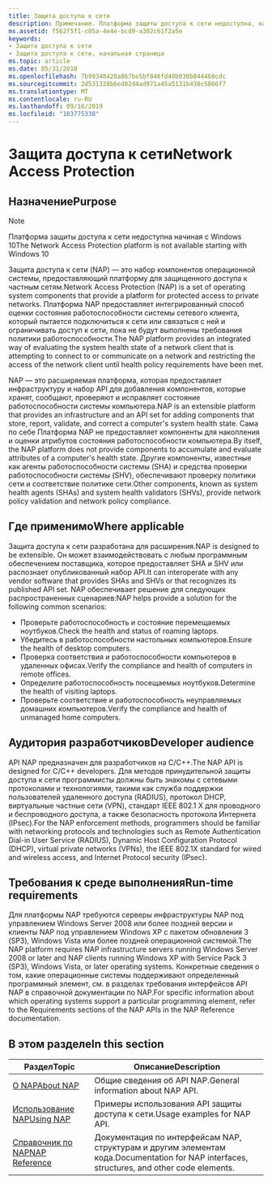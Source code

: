 ```yaml
---
title: Защита доступа к сети
description: Примечание. Платформа защиты доступа к сети недоступна, начиная с Windows 10 Защита доступа к сети (NAP) — это набор компонентов операционной системы, предоставляющий платформу для защищенного доступа к частным сетям.
ms.assetid: f562f5f1-c05a-4e4e-bcd9-a302c61f2a5e
keywords:
- Защита доступа к сети
- Защита доступа к сети, начальная страница
ms.topic: article
ms.date: 05/31/2018
ms.openlocfilehash: 7b99348428a867be5bf846fd40b030b844460cdc
ms.sourcegitcommit: 2d531328b6ed82d4ad971a45a5131b430c5866f7
ms.translationtype: MT
ms.contentlocale: ru-RU
ms.lasthandoff: 09/16/2019
ms.locfileid: "103775338"
---
```

# <a name="network-access-protection"></a><span data-ttu-id="e8ef2-105">Защита доступа к сети</span><span class="sxs-lookup"><span data-stu-id="e8ef2-105">Network Access Protection</span></span>

## <a name="purpose"></a><span data-ttu-id="e8ef2-106">Назначение</span><span class="sxs-lookup"><span data-stu-id="e8ef2-106">Purpose</span></span>

> [!Note]  
> <span data-ttu-id="e8ef2-107">Платформа защиты доступа к сети недоступна начиная с Windows 10</span><span class="sxs-lookup"><span data-stu-id="e8ef2-107">The Network Access Protection platform is not available starting with Windows 10</span></span>

 

<span data-ttu-id="e8ef2-108">Защита доступа к сети (NAP) — это набор компонентов операционной системы, предоставляющий платформу для защищенного доступа к частным сетям.</span><span class="sxs-lookup"><span data-stu-id="e8ef2-108">Network Access Protection (NAP) is a set of operating system components that provide a platform for protected access to private networks.</span></span> <span data-ttu-id="e8ef2-109">Платформа NAP предоставляет интегрированный способ оценки состояния работоспособности системы сетевого клиента, который пытается подключиться к сети или связаться с ней и ограничивать доступ к сети, пока не будут выполнены требования политики работоспособности.</span><span class="sxs-lookup"><span data-stu-id="e8ef2-109">The NAP platform provides an integrated way of evaluating the system health state of a network client that is attempting to connect to or communicate on a network and restricting the access of the network client until health policy requirements have been met.</span></span>

<span data-ttu-id="e8ef2-110">NAP — это расширяемая платформа, которая предоставляет инфраструктуру и набор API для добавления компонентов, которые хранят, сообщают, проверяют и исправляет состояние работоспособности системы компьютера.</span><span class="sxs-lookup"><span data-stu-id="e8ef2-110">NAP is an extensible platform that provides an infrastructure and an API set for adding components that store, report, validate, and correct a computer's system health state.</span></span> <span data-ttu-id="e8ef2-111">Сама по себе Платформа NAP не предоставляет компоненты для накопления и оценки атрибутов состояния работоспособности компьютера.</span><span class="sxs-lookup"><span data-stu-id="e8ef2-111">By itself, the NAP platform does not provide components to accumulate and evaluate attributes of a computer's health state.</span></span> <span data-ttu-id="e8ef2-112">Другие компоненты, известные как агенты работоспособности системы (SHA) и средства проверки работоспособности системы (SHV), обеспечивают проверку политики сети и соответствие политике сети.</span><span class="sxs-lookup"><span data-stu-id="e8ef2-112">Other components, known as system health agents (SHAs) and system health validators (SHVs), provide network policy validation and network policy compliance.</span></span>

## <a name="where-applicable"></a><span data-ttu-id="e8ef2-113">Где применимо</span><span class="sxs-lookup"><span data-stu-id="e8ef2-113">Where applicable</span></span>

<span data-ttu-id="e8ef2-114">Защита доступа к сети разработана для расширения.</span><span class="sxs-lookup"><span data-stu-id="e8ef2-114">NAP is designed to be extensible.</span></span> <span data-ttu-id="e8ef2-115">Он может взаимодействовать с любым программным обеспечением поставщика, которое предоставляет SHA и SHV или распознает опубликованный набор API.</span><span class="sxs-lookup"><span data-stu-id="e8ef2-115">It can interoperate with any vendor software that provides SHAs and SHVs or that recognizes its published API set.</span></span> <span data-ttu-id="e8ef2-116">NAP обеспечивает решение для следующих распространенных сценариев:</span><span class="sxs-lookup"><span data-stu-id="e8ef2-116">NAP helps provide a solution for the following common scenarios:</span></span>

-   <span data-ttu-id="e8ef2-117">Проверьте работоспособность и состояние перемещаемых ноутбуков.</span><span class="sxs-lookup"><span data-stu-id="e8ef2-117">Check the health and status of roaming laptops.</span></span>
-   <span data-ttu-id="e8ef2-118">Убедитесь в работоспособности настольных компьютеров.</span><span class="sxs-lookup"><span data-stu-id="e8ef2-118">Ensure the health of desktop computers.</span></span>
-   <span data-ttu-id="e8ef2-119">Проверка соответствия и работоспособности компьютеров в удаленных офисах.</span><span class="sxs-lookup"><span data-stu-id="e8ef2-119">Verify the compliance and health of computers in remote offices.</span></span>
-   <span data-ttu-id="e8ef2-120">Определите работоспособность посещаемых ноутбуков.</span><span class="sxs-lookup"><span data-stu-id="e8ef2-120">Determine the health of visiting laptops.</span></span>
-   <span data-ttu-id="e8ef2-121">Проверьте соответствие и работоспособность неуправляемых домашних компьютеров.</span><span class="sxs-lookup"><span data-stu-id="e8ef2-121">Verify the compliance and health of unmanaged home computers.</span></span>

## <a name="developer-audience"></a><span data-ttu-id="e8ef2-122">Аудитория разработчиков</span><span class="sxs-lookup"><span data-stu-id="e8ef2-122">Developer audience</span></span>

<span data-ttu-id="e8ef2-123">API NAP предназначен для разработчиков на C/C++.</span><span class="sxs-lookup"><span data-stu-id="e8ef2-123">The NAP API is designed for C/C++ developers.</span></span> <span data-ttu-id="e8ef2-124">Для методов принудительной защиты доступа к сети программисты должны быть знакомы с сетевыми протоколами и технологиями, такими как служба поддержки пользователей удаленного доступа (RADIUS), протокол DHCP, виртуальные частные сети (VPN), стандарт IEEE 802.1 X для проводного и беспроводного доступа, а также безопасность протокола Интернета (IPsec).</span><span class="sxs-lookup"><span data-stu-id="e8ef2-124">For the NAP enforcement methods, programmers should be familiar with networking protocols and technologies such as Remote Authentication Dial-in User Service (RADIUS), Dynamic Host Configuration Protocol (DHCP), virtual private networks (VPNs), the IEEE 802.1X standard for wired and wireless access, and Internet Protocol security (IPsec).</span></span>

## <a name="run-time-requirements"></a><span data-ttu-id="e8ef2-125">Требования к среде выполнения</span><span class="sxs-lookup"><span data-stu-id="e8ef2-125">Run-time requirements</span></span>

<span data-ttu-id="e8ef2-126">Для платформы NAP требуются серверы инфраструктуры NAP под управлением Windows Server 2008 или более поздней версии и клиенты NAP под управлением Windows XP с пакетом обновления 3 (SP3), Windows Vista или более поздней операционной системой.</span><span class="sxs-lookup"><span data-stu-id="e8ef2-126">The NAP platform requires NAP infrastructure servers running Windows Server 2008 or later and NAP clients running Windows XP with Service Pack 3 (SP3), Windows Vista, or later operating systems.</span></span> <span data-ttu-id="e8ef2-127">Конкретные сведения о том, какие операционные системы поддерживают определенный программный элемент, см. в разделах требования интерфейсов API NAP в справочной документации по NAP.</span><span class="sxs-lookup"><span data-stu-id="e8ef2-127">For specific information about which operating systems support a particular programming element, refer to the Requirements sections of the NAP APIs in the NAP Reference documentation.</span></span>

## <a name="in-this-section"></a><span data-ttu-id="e8ef2-128">В этом разделе</span><span class="sxs-lookup"><span data-stu-id="e8ef2-128">In this section</span></span>



| <span data-ttu-id="e8ef2-129">Раздел</span><span class="sxs-lookup"><span data-stu-id="e8ef2-129">Topic</span></span>                                         | <span data-ttu-id="e8ef2-130">Описание</span><span class="sxs-lookup"><span data-stu-id="e8ef2-130">Description</span></span>                                                                       |
|-----------------------------------------------|-----------------------------------------------------------------------------------|
| [<span data-ttu-id="e8ef2-131">О NAP</span><span class="sxs-lookup"><span data-stu-id="e8ef2-131">About NAP</span></span>](about-nap.md)<br/>         | <span data-ttu-id="e8ef2-132">Общие сведения об API NAP.</span><span class="sxs-lookup"><span data-stu-id="e8ef2-132">General information about NAP API.</span></span><br/>                                     |
| [<span data-ttu-id="e8ef2-133">Использование NAP</span><span class="sxs-lookup"><span data-stu-id="e8ef2-133">Using NAP</span></span>](using-nap.md)<br/>         | <span data-ttu-id="e8ef2-134">Примеры использования API защиты доступа к сети.</span><span class="sxs-lookup"><span data-stu-id="e8ef2-134">Usage examples for NAP API.</span></span><br/>                                            |
| [<span data-ttu-id="e8ef2-135">Справочник по NAP</span><span class="sxs-lookup"><span data-stu-id="e8ef2-135">NAP Reference</span></span>](nap-reference.md)<br/> | <span data-ttu-id="e8ef2-136">Документация по интерфейсам NAP, структурам и другим элементам кода.</span><span class="sxs-lookup"><span data-stu-id="e8ef2-136">Documentation for NAP interfaces, structures, and other code elements.</span></span><br/> |



 

 

 





